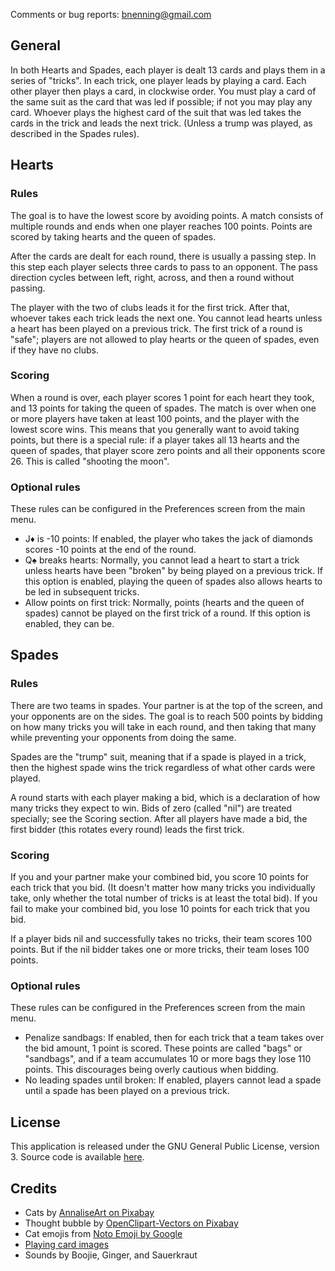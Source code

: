 Comments or bug reports: [bnenning@gmail.com](mailto:bnenning@gmail.com)

## General

In both Hearts and Spades, each player is dealt 13 cards and plays them in a series of "tricks".
In each trick, one player leads by playing a card. Each other player then plays a card, in
clockwise order. You must play a card of the same suit as the card that was led if possible; if not
you may play any card. Whoever plays the highest card of the suit that was led takes the cards in
the trick and leads the next trick. (Unless a trump was played, as described in the Spades rules).

## Hearts

### Rules
The goal is to have the lowest score by avoiding points. A match consists of multiple rounds and
ends when one player reaches 100 points. Points are scored by taking hearts and the queen of spades.

After the cards are dealt for each round, there is usually a passing step. In this step each player
selects three cards to pass to an opponent. The pass direction cycles between left, right, across,
and then a round without passing.

The player with the two of clubs leads it for the first trick. After that, whoever takes each
trick leads the next one. You cannot lead hearts unless a heart has been played on a previous trick.
The first trick of a round is "safe"; players are not allowed to play hearts or the queen of spades,
even if they have no clubs.

### Scoring
When a round is over, each player scores 1 point for each heart they took, and 13 points for taking
the queen of spades. The match is over when one or more players have taken at least 100 points, and
the player with the lowest score wins. This means that you generally want to avoid taking
points, but there is a special rule: if a player takes all 13 hearts and the queen of spades, that
player score zero points and all their opponents score 26. This is called "shooting the moon".

### Optional rules
These rules can be configured in the Preferences screen from the main menu.
- J♦ is -10 points: If enabled, the player who takes the jack of diamonds scores -10 points at the
end of the round.
- Q♠ breaks hearts: Normally, you cannot lead a heart to start a trick unless hearts have been
"broken" by being played on a previous trick. If this option is enabled, playing the queen of spades
also allows hearts to be led in subsequent tricks.
- Allow points on first trick: Normally, points (hearts and the queen of spades) cannot be played on
the first trick of a round. If this option is enabled, they can be.


## Spades

### Rules
There are two teams in spades. Your partner is at the top of the screen, and your opponents are on
the sides. The goal is to reach 500 points by bidding on how many tricks you will take in each
round, and then taking that many while preventing your opponents from doing the same.

Spades are the "trump" suit, meaning that if a spade is played in a trick, then the highest spade
wins the trick regardless of what other cards were played.

A round starts with each player making a bid, which is a declaration of how many tricks they expect
to win. Bids of zero (called "nil") are treated specially; see the Scoring section. After all
players have made a bid, the first bidder (this rotates every round) leads the first trick.

### Scoring
If you and your partner make your combined bid, you score 10 points for each trick that you bid.
(It doesn't matter how many tricks you individually take, only whether the total number of tricks
is at least the total bid). If you fail to make your combined bid, you lose 10 points for each
trick that you bid.

If a player bids nil and successfully takes no tricks, their team scores 100 points. But if the nil
bidder takes one or more tricks, their team loses 100 points.

### Optional rules
These rules can be configured in the Preferences screen from the main menu.
- Penalize sandbags: If enabled, then for each trick that a team takes over the bid amount, 1 point
is scored. These points are called "bags" or "sandbags", and if a team accumulates 10 or more bags
they lose 110 points. This discourages being overly cautious when bidding.
- No leading spades until broken: If enabled, players cannot lead a spade until a spade has been
played on a previous trick.


## License

This application is released under the GNU General Public License, version 3. Source code is
available [here](https://github.com/dozingcat/CardsWithCats).


## Credits

- Cats by [AnnaliseArt on Pixabay](https://pixabay.com/illustrations/cats-hanging-cats-kitty-cat-paw-3611310/)
- Thought bubble by [OpenClipart-Vectors on Pixabay](https://pixabay.com/vectors/balloon-bubble-speech-thought-150981/)
- Cat emojis from [Noto Emoji by Google](https://github.com/googlefonts/noto-emoji/)
- [Playing card images](https://code.google.com/archive/p/vector-playing-cards/)
- Sounds by Boojie, Ginger, and Sauerkraut